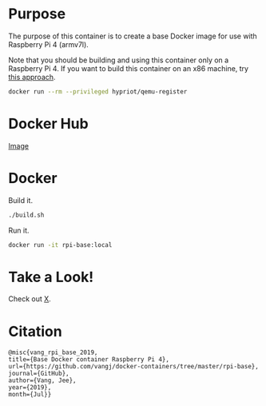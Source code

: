# Purpose

The purpose of this container is to create a base Docker image for use with Raspberry Pi 4 (armv7l).

Note that you should be building and using this container only on a Raspberry Pi 4. If you want to build this container on an x86 machine, try [this approach](https://blog.hypriot.com/post/docker-intel-runs-arm-containers/).

```bash
docker run --rm --privileged hypriot/qemu-register
```

# Docker Hub

[Image](https://hub.docker.com/r/vangjee/rpi-base)

# Docker

Build it.

```bash
./build.sh
```

Run it.

```bash
docker run -it rpi-base:local
```

# Take a Look!

Check out [X](https://X).

# Citation

```
@misc{vang_rpi_base_2019, 
title={Base Docker container Raspberry Pi 4}, 
url={https://github.com/vangj/docker-containers/tree/master/rpi-base}, 
journal={GitHub},
author={Vang, Jee}, 
year={2019}, 
month={Jul}}
```
